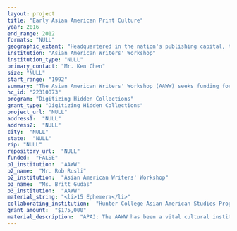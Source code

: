 ```yaml
--- 
layout: project 
title: "Early Asian American Print Culture"
year: 2016
end_range: 2012
formats: "NULL"
geographic_extant: "Headquartered in the nation's publishing capital, the AAWW is well situated to represent Early Asian American Print Culture through our archived collections. By digitizing our hidden archives, many people around the country can enjoy our events as well as our work without even having to leave their homes."
institution: "Asian American Writers' Workshop"
institution_type: "NULL"
primary_contact: "Mr. Ken Chen"
size: "NULL"
start_range: "1992"
summary: "The Asian American Writers' Workshop (AAWW) seeks funding for Early Asian American Print Culture (EAAPC), an initiative to catalog, digitize, and present the Asian American cultural production between the early 1990s and 2000s. AAWW's library and archive tell the hidden history of zine and spoken word culture and the rise of multiculturalism. EEAPC will preserve: 1) Asian American ephemera (photographs, leaflets, community fliers, posters); 2) early Asian zine culture, particularly Mimi Thi Nguyen's work; 3) AAWW's publications, many of them inaccessible or out of print (our member magazine, journal, and nine anthologies published with Temple University Press); 4) AV recordings dating back to 2000. We will offer efficient free access by publishing the archive in our online magazine and as course materials with Association of Asian American Studies. EAAPC will give scholars, students, and the public access to the culture of Asian American literature as it was being founded."
hc_id: "22310073"
program: "Digitizing Hidden Collections"
grant_type: "Digitizing Hidden Collections"
project_url: "NULL"
address1:  "NULL"
address2:  "NULL"
city:  "NULL"
state:  "NULL"
zip: "NULL"
repository_url:  "NULL"
funded:  "FALSE"
p1_institution:  "AAWW"
p2_name:  "Mr. Rob Rusli"
p2_institution:  "Asian American Writers' Workshop"
p3_name:  "Ms. Britt Gudas"
p3_institution:  "AAWW"
material_string: "<li>15 Ephemera</li>"
collaborating_institution:  "Hunter College Asian American Studies Program; Vassar University, American Studies Department"
grant_amount:  "$175,000"
material_description:  "APAJ: The AAWW has been a vital cultural institution in Asian American literature since 1991, and the literary journal serves as a crucial historic record of both the workshop and of Asian American culture. The APAJ published prose, poetry, nonfiction, and artwork by then emerging writers of color. Many renowned writers, such as R. Zamora Linmark, Alexandra Kleeman, and Jennifer Hayashida, first published their work in the APAJ. Curated Anthologies: Our curated anthologies were published between 1998 and 2002. The AAWW collaborated with Temple University Press to curate and distribute writings by such authors as Jessica Hagedorn, Chang-Rae Lee, and Alexander Chee. The anthologies give a snapshot of Asian American literature at its emergence. explanAsian/Ten Magazine: Our member magazines remain a crucial aspect of the AAWW's publication activities. The magazine first debuted under the title explanAsian in 1993, and featured critical essays, reviews, and interviews with AAPI authors like Jhumpa Lahiri and Ruth Ozeki. Audio/visual recordings of events: The AAWW is one of the most active literary organizations in the country. Every year, we present 50 events featuring about 200 authors and artists. We've featured Junot Diaz, Roxanne Gay, and Salman Rushdie. Our archived recordings of interviews and conversations on minidisk go back to 2002, encompassing never before heard audio of discussion with the Asian American literature greats, like Maxine Hong Kingston, Jessica Hagedorn, and David Mura. Related ephemera: We also plan to digitize archived material created alongside these publications and events, like posters, fliers, and Mimi Thi Nguyin's zines. We will conduct an open call for writers to submit zines, which offer emerging writers and artists of color an alternative space to publish their work."
---
```

